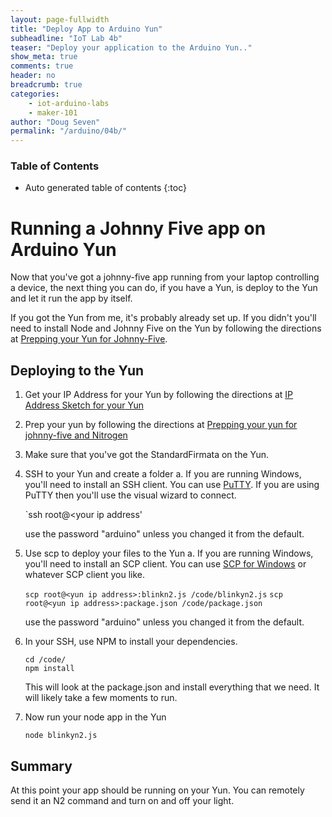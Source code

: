 ```yaml
---
layout: page-fullwidth
title: "Deploy App to Arduino Yun"
subheadline: "IoT Lab 4b"
teaser: "Deploy your application to the Arduino Yun.."
show_meta: true
comments: true
header: no
breadcrumb: true
categories:
    - iot-arduino-labs
    - maker-101
author: "Doug Seven"
permalink: "/arduino/04b/"
---
```


### Table of Contents
*  Auto generated table of contents
{:toc}

# Running a Johnny Five app on Arduino Yun
Now that you've got a johnny-five app running from your laptop controlling a device, the next thing you can do, if you have a Yun, is deploy to the Yun and let it run the app by itself. 

If you got the Yun from me, it's probably already set up. If you didn't you'll need to install Node and Johnny Five on the Yun by following the directions at [Prepping your Yun for Johnny-Five](preppingyunforjohnnyfiveandnitrogen.md). 

## Deploying to the Yun

1. Get your IP Address for your Yun by following the directions at [IP Address Sketch for your Yun](gettingyouripaddressonayun.md)
2. Prep your yun by following the directions at [Prepping your yun for johnny-five and Nitrogen](./preppingyunforjohnnyfiveandnitrogen.md)
3. Make sure that you've got the StandardFirmata on the Yun. 
4. SSH to your Yun and create a folder 
	a. If you are running Windows, you'll need to install an SSH client. You can use [PuTTY](http://www.putty.org/). If you are using PuTTY then you'll use the visual wizard to connect. 

	`ssh root@<your ip address'

	use the password "arduino" unless you changed it from the default. 

5. Use scp to deploy your files to the Yun
	a. If you are running Windows, you'll need to install an SCP client. You can use [SCP for Windows](http://winscp.net/eng/index.php) or whatever SCP client you like. 

	`scp root@<yun ip address>:blinkn2.js /code/blinkyn2.js`
	`scp root@<yun ip address>:package.json /code/package.json`

	use the password "arduino" unless you changed it from the default. 

6. In your SSH, use NPM to install your dependencies. 

	```
	cd /code/
	npm install 
	```

	This will look at the package.json and install everything that we need. It will likely take a few moments to run. 

7. Now run your node app in the Yun
	
	`node blinkyn2.js`
	
## Summary

At this point your app should be running on your Yun. You can remotely send it an N2 command and turn on and off your light. 